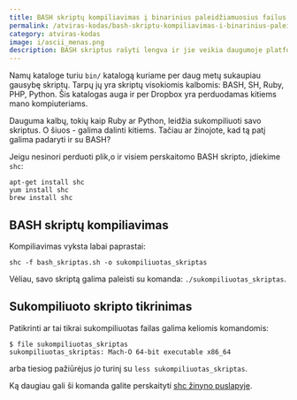 ```yaml
---
title: BASH skriptų kompiliavimas į binarinius paleidžiamuosius failus
permalink: /atviras-kodas/bash-skriptu-kompiliavimas-i-binarinius-paleidziamuosius-failus
category: atviras-kodas
image: i/ascii_menas.png
description: BASH skriptus rašyti lengva ir jie veikia daugumoje platformų. Jeigu nenorite atskleisti BASH skripto turinio, tuomet šis straipsnis apie jų kompiliavimą.
---
```


Namų kataloge turiu `bin/` katalogą kuriame per daug metų sukaupiau gausybę skriptų. Tarpų jų yra skriptų visokiomis kalbomis: BASH, SH, Ruby, PHP, Python. Šis katalogas auga ir per Dropbox yra perduodamas kitiems mano kompiuteriams.

Dauguma kalbų, tokių kaip Ruby ar Python, leidžia sukompiliuoti savo skriptus. O šiuos - galima dalinti kitiems. Tačiau ar žinojote, kad tą patį galima padaryti ir su BASH?

Jeigu nesinori perduoti plik,o ir visiem perskaitomo BASH skripto, įdiekime `shc`:

```
apt-get install shc
yum install shc
brew install shc
```

## BASH skriptų kompiliavimas

Kompiliavimas vyksta labai paprastai:

```
shc -f bash_skriptas.sh -o sukompiliuotas_skriptas
```

Vėliau, savo skriptą galima paleisti su komanda: `./sukompiliuotas_skriptas`.

## Sukompiliuoto skripto tikrinimas

Patikrinti ar tai tikrai sukompiliuotas failas galima keliomis komandomis:

```
$ file sukompiliuotas_skriptas
sukompiliuotas_skriptas: Mach-O 64-bit executable x86_64
```

arba tiesiog pažiūrėjus jo turinį su `less sukompiliuotas_skriptas`.

Ką daugiau gali ši komanda galite perskaityti [shc žinyno puslapyje](https://linux.die.net/man/1/shc).